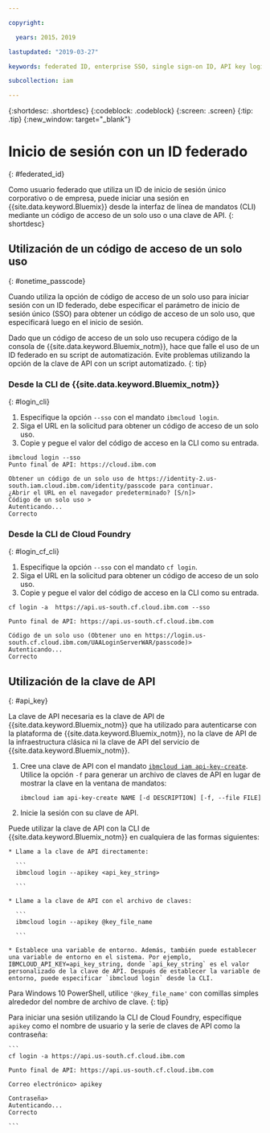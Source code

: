 ```yaml
---

copyright:

  years: 2015，2019

lastupdated: "2019-03-27"

keywords: federated ID, enterprise SSO, single sign-on ID, API key login, one-time passcode login

subcollection: iam

---
```


{:shortdesc: .shortdesc}
{:codeblock: .codeblock}
{:screen: .screen}
{:tip: .tip}
{:new_window: target="_blank"}

# Inicio de sesión con un ID federado
{: #federated_id}

Como usuario federado que utiliza un ID de inicio de sesión único corporativo o de empresa, puede iniciar una sesión en {{site.data.keyword.Bluemix}} desde la interfaz de línea de mandatos (CLI) mediante un código de acceso de un solo uso o una clave de API.
{: shortdesc}

## Utilización de un código de acceso de un solo uso
{: #onetime_passcode}

Cuando utiliza la opción de código de acceso de un solo uso para iniciar sesión con un ID federado, debe especificar el parámetro de inicio de sesión único (SSO) para obtener un código de acceso de un solo uso, que especificará luego en el inicio de sesión.

Dado que un código de acceso de un solo uso recupera código de la consola de {{site.data.keyword.Bluemix_notm}}, hace que falle el uso de un ID federado en su script de automatización. Evite problemas utilizando la opción de la clave de API con un script automatizado.
{: tip}

### Desde la CLI de {{site.data.keyword.Bluemix_notm}}
{: #login_cli}
1. Especifique la opción `--sso` con el mandato `ibmcloud login`.
2. Siga el URL en la solicitud para obtener un código de acceso de un solo uso.
3. Copie y pegue el valor del código de acceso en la CLI como su entrada.

  ```
  ibmcloud login --sso
  Punto final de API: https://cloud.ibm.com

  Obtener un código de un solo uso de https://identity-2.us-south.iam.cloud.ibm.com/identity/passcode para continuar.
  ¿Abrir el URL en el navegador predeterminado? [S/n]>
  Código de un solo uso >
  Autenticando...
  Correcto

  ```

### Desde la CLI de Cloud Foundry
{: #login_cf_cli}

1. Especifique la opción `--sso` con el mandato `cf login`.
2. Siga el URL en la solicitud para obtener un código de acceso de un solo uso.
3. Copie y pegue el valor del código de acceso en la CLI como su entrada.

  ```
  cf login -a  https://api.us-south.cf.cloud.ibm.com --sso

  Punto final de API: https://api.us-south.cf.cloud.ibm.com

  Código de un solo uso (Obtener uno en https://login.us-south.cf.cloud.ibm.com/UAALoginServerWAR/passcode)>
  Autenticando...
  Correcto

  ```

## Utilización de la clave de API
{: #api_key}

La clave de API necesaria es la clave de API de {{site.data.keyword.Bluemix_notm}} que ha utilizado para autenticarse con la plataforma de {{site.data.keyword.Bluemix_notm}}, no la clave de API de la infraestructura clásica ni la clave de API del servicio de {{site.data.keyword.Bluemix_notm}}.

1. Cree una clave de API con el mandato [`ibmcloud iam api-key-create`](/docs/cli/reference/ibmcloud?topic=cloud-cli-ibmcloud_commands_iam#ibmcloud_iam_api_key_create). Utilice la opción `-f` para generar un archivo de claves de API en lugar de mostrar la clave en la ventana de mandatos:

   ```
   ibmcloud iam api-key-create NAME [-d DESCRIPTION] [-f, --file FILE]

   ```

2. Inicie la sesión con su clave de API.

  Puede utilizar la clave de API con la CLI de {{site.data.keyword.Bluemix_notm}} en cualquiera de las formas siguientes:

    * Llame a la clave de API directamente:

      ```
      ibmcloud login --apikey <api_key_string>

      ```

    * Llame a la clave de API con el archivo de claves:

      ```
      ibmcloud login --apikey @key_file_name

      ```

    * Establece una variable de entorno. Además, también puede establecer una variable de entorno en el sistema. Por ejemplo, IBMCLOUD_API_KEY=api_key_string, donde `api_key_string` es el valor personalizado de la clave de API. Después de establecer la variable de entorno, puede especificar `ibmcloud login` desde la CLI.

   Para Windows 10 PowerShell, utilice `'@key_file_name'` con comillas simples alrededor del nombre de archivo de clave.
   {: tip}

  Para iniciar una sesión utilizando la CLI de Cloud Foundry, especifique `apikey` como el nombre de usuario y la serie de claves de API como la contraseña:

    ```
    cf login -a https://api.us-south.cf.cloud.ibm.com

    Punto final de API: https://api.us-south.cf.cloud.ibm.com

    Correo electrónico> apikey

    Contraseña>
    Autenticando...
    Correcto

    ```
